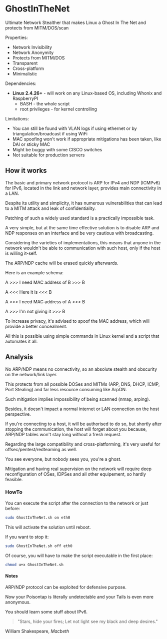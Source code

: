 # GhostInTheNet
Ultimate Network Stealther that makes Linux a Ghost In The Net and protects from MITM/DOS/scan

Properties:
* Network Invisibility
* Network Anonymity
* Protects from MITM/DOS
* Transparent
* Cross-platform
* Minimalistic

Dependencies:
* **Linux 2.4.26+** - will work on any Linux-based OS, including Whonix and RaspberryPI
	- BASH - the whole script
	- root privileges - for kernel controlling

Limitations:
* You can still be found with VLAN logs if using ethernet or by triangulation/broadcast if using WiFi
* MAC spoofing won't work if appropriate mitigations has been taken, like DAI or sticky MAC
* Might be buggy with some CISCO switches
* Not suitable for production servers

## How it works

The basic and primary network protocol is ARP for IPv4 and NDP (ICMPv6) for IPv6, located in the link and network layer, provides main connectivity in a LAN.

Despite its utility and simplicity, it has numerous vulnerabilities that can lead to a MITM attack and leak of confidentiality.

Patching of such a widely used standard is a practically impossible task.


A very simple, but at the same time effective solution is to disable ARP and NDP responses on an interface and be very cautious with broadcasting.

Considering the varieties of implementations, this means that anyone in the network wouldn't be able to communication with such host, only if the host is willing it-self.

The ARP/NDP cache will be erased quickly afterwards.

Here is an example schema:


A >>> I need MAC address of B >>> B


A <<<        Here it is       <<< B


A <<< I need MAC address of A <<< B


A >>>    I'm not giving it    >>> B


To increase privacy, it's advised to spoof the MAC address, which will provide a better concealment.

All this is possible using simple commands in Linux kernel and a script that automates it all.

## Analysis

No ARP/NDP means no connectivity, so an absolute stealth and obscurity on the network/link layer.

This protects from all possible DOSes and MITMs (ARP, DNS, DHCP, ICMP, Port Stealing) and far less resource consuming like ArpON.

Such mitigation implies impossibility of being scanned (nmap, arping).

Besides, it doesn't impact a normal internet or LAN connection on the host perspective.

If you're connecting to a host, it will be authorised to do so, but shortly after stopping the communication, the host will forget about you because, ARP/NDP tables won't stay long without a fresh request.

Regarding the large compatibility and cross-platforming, it's very useful for offsec/pentest/redteaming as well.

You see everyone, but nobody sees you, you're a ghost.

Mitigation and having real supervision on the network will require deep reconfiguration of OSes, IDPSes and all other equipement, so hardly feasible.

### HowTo

You can execute the script after the connection to the network or just before:
```bash
sudo GhostInTheNet.sh on eth0
```
This will activate the solution until reboot.

If you want to stop it:
```bash
sudo GhostInTheNet.sh off eth0
```
Of course, you will have to make the script executable in the first place:
```bash
chmod u+x GhostInTheNet.sh
```

#### Notes

ARP/NDP protocol can be exploited for defensive purpose.

Now your Poisontap is literally undetectable and your Tails is even more anonymous.

You should learn some stuff about IPv6.

> "Stars, hide your fires; Let not light see my black and deep desires."

William Shakespeare, *Macbeth*
